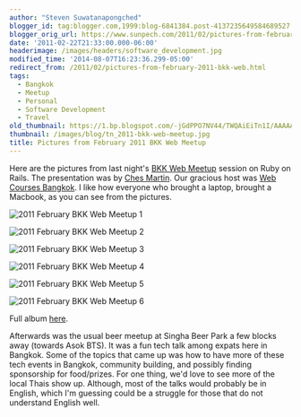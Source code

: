 ```yaml
---
author: "Steven Suwatanapongched"
blogger_id: tag:blogger.com,1999:blog-6841384.post-4137235649584689527
blogger_orig_url: https://www.sunpech.com/2011/02/pictures-from-february-2011-bkk-web.html
date: '2011-02-22T21:33:00.000-06:00'
headerimage: /images/headers/software_development.jpg
modified_time: '2014-08-07T16:23:36.299-05:00'
redirect_from: /2011/02/pictures-from-february-2011-bkk-web.html
tags:
  - Bangkok
  - Meetup
  - Personal
  - Software Development
  - Travel
old_thumbnail: https://1.bp.blogspot.com/-jGdPPO7NV44/TWQAiEiTn1I/AAAAAAAAg6A/rPImBNonVvQ/s800/IMG_4802.JPG
thumbnail: /images/blog/tn_2011-bkk-web-meetup.jpg
title: Pictures from February 2011 BKK Web Meetup
---
```



Here are the pictures from last night's [BKK Web Meetup](https://www.meetup.com/bkk-web/) session on Ruby on Rails. The presentation was by [Ches Martin](https://twitter.com/ches). Our gracious host was [Web Courses Bangkok](https://www.webcoursesbangkok.com/). I like how everyone who brought a laptop, brought a Macbook, as you can see from the pictures.

![2011 February BKK Web Meetup 1](/images/blog/IMG_4802.jpg)

![2011 February BKK Web Meetup 2](/images/blog/IMG_4805.jpg)

![2011 February BKK Web Meetup 3](/images/blog/IMG_4807.jpg)

![2011 February BKK Web Meetup 4](/images/blog/IMG_4811.jpg)

![2011 February BKK Web Meetup 5](/images/blog/IMG_4826.jpg)

![2011 February BKK Web Meetup 6](/images/blog/IMG_4837.jpg)

Full album [here](https://photos.app.goo.gl/BoxkWycQeera2LTz6).

Afterwards was the usual beer meetup at Singha Beer Park a few blocks away (towards Asok BTS). It was a fun tech talk among expats here in Bangkok. Some of the topics that came up was how to have more of these tech events in Bangkok, community building, and possibly finding sponsorship for food/prizes. For one thing, we'd love to see more of the local Thais show up. Although, most of the talks would probably be in English, which I'm guessing could be a struggle for those that do not understand English well.